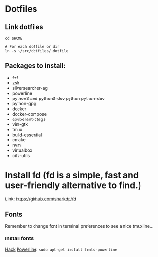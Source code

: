 # Dotfiles

## Link dotfiles

```
cd $HOME

# For each dotfile or dir
ln -s ~/src/dotfiles/.dotfile
```

## Packages to install:

* fzf
* zsh
* silversearcher-ag
* powerline
* python3 and python3-dev python python-dev
* python-gpg
* docker
* docker-compose
* exuberant-ctags
* vim-gtk
* tmux
* build-essential
* cmake
* nvm
* virtualbox
* cifs-utils

# Install fd (fd is a simple, fast and user-friendly alternative to find.)
Link: https://github.com/sharkdp/fd

## Fonts

Remember to change font in terminal preferences to see a nice tmuxline...

### Install fonts
[Hack](https://github.com/chrissimpkins/Hack)
[Powerline](https://github.com/powerline/fonts): `sudo apt-get install fonts-powerline`

